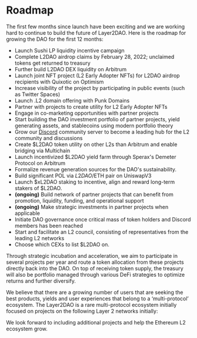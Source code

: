 # Roadmap

The first few months since launch have been exciting and we are working hard to continue to build the future of Layer2DAO. Here is the roadmap for growing the DAO for the first 12 months:

* Launch Sushi LP liquidity incentive campaign
* Complete L2DAO airdrop claims by February 28, 2022; unclaimed tokens get returned to treasury
* Further build L2DAO DEX liquidity on Arbitrum
* Launch joint NFT project (L2 Early Adopter NFTs) for L2DAO airdrop recipients with Quixotic on Optimism
* Increase visibility of the project by participating in public events (such as Twitter Spaces)
* Launch .L2 domain offering with Punk Domains
* Partner with projects to create utility for L2 Early Adopter NFTs
* Engage in co-marketing opportunities with partner projects
* Start building the DAO investment portfolio of partner projects, yield generating assets, and stablecoins using modern portfolio theory
* Grow our [Discord](https://discord.gg/layer2dao) community server to become a leading hub for the L2 community and discussions
* Create $L2DAO token utility on other L2s than Arbitrum and enable bridging via Multichain
* Launch incentivized $L2DAO yield farm through Sperax's Demeter Protocol on Arbitrum
* Formalize revenue generation sources for the DAO's sustainability.
* Build significant POL via $L2DAO/$ETH pair on UniswapV3
* Launch $xL2DAO staking to incentive, align and reward long-term stakers of $L2DAO.
* **(ongoing)** Build network of partner projects that can benefit from promotion, liquidity, funding, and operational support
* **(ongoing)** Make strategic investments in partner projects when applicable
* Initiate DAO governance once critical mass of token holders and Discord members has been reached
* Start and facilitate an L2 council, consisting of representatives from the leading L2 networks
* Choose which CEXs to list $L2DAO on.

Through strategic incubation and acceleration, we aim to participate in several projects per year and route a token allocation from these projects directly back into the DAO. On top of receiving token supply, the treasury will also be portfolio managed through various DeFi strategies to optimize returns and further diversify.

We believe that there are a growing number of users that are seeking the best products, yields and user experiences that belong to a ‘multi-protocol’ ecosystem. The Layer2DAO is a rare multi-protocol ecosystem initially focused on projects on the following Layer 2 networks initially:

We look forward to including additional projects and help the Ethereum L2 ecosystem grow.
